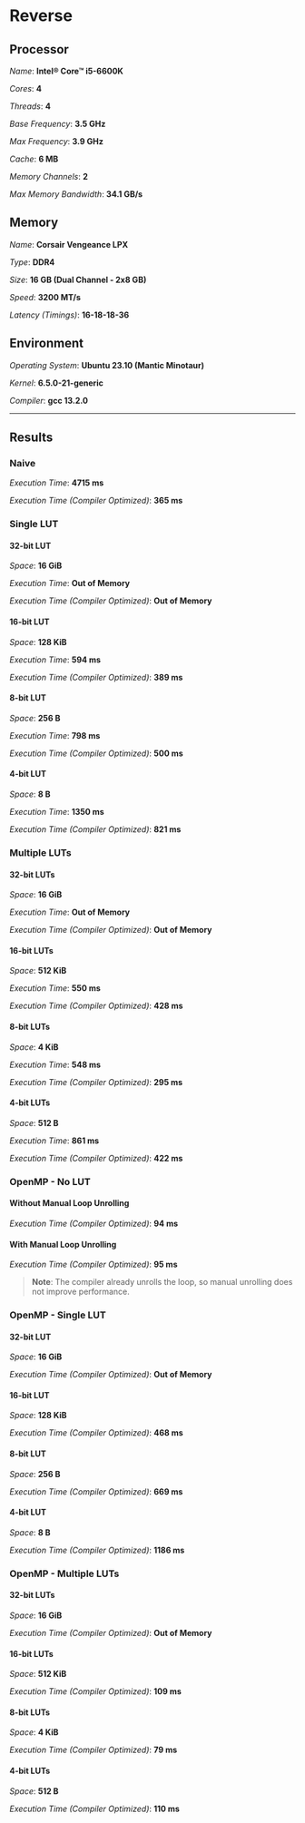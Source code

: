 # Reverse

## Processor

*Name*: **Intel® Core™ i5-6600K**

*Cores*: **4**

*Threads*: **4**

*Base Frequency*: **3.5 GHz**

*Max Frequency*: **3.9 GHz**

*Cache*: **6 MB**

*Memory Channels*: **2**

*Max Memory Bandwidth*: **34.1 GB/s**

## Memory

*Name*: **Corsair Vengeance LPX**

*Type*: **DDR4**

*Size*: **16 GB (Dual Channel - 2x8 GB)**

*Speed*: **3200 MT/s**

*Latency (Timings)*: **16-18-18-36**

## Environment

*Operating System*: **Ubuntu 23.10 (Mantic Minotaur)**

*Kernel*: **6.5.0-21-generic**

*Compiler*: **gcc 13.2.0**

***

## Results

### Naive

*Execution Time*: **4715 ms**

*Execution Time (Compiler Optimized)*: **365 ms**

### Single LUT

#### 32-bit LUT

*Space*: **16 GiB**

*Execution Time*: **Out of Memory**

*Execution Time (Compiler Optimized)*: **Out of Memory**

#### 16-bit LUT

*Space*: **128 KiB**

*Execution Time*: **594 ms**

*Execution Time (Compiler Optimized)*: **389 ms**

#### 8-bit LUT

*Space*: **256 B**

*Execution Time*: **798 ms**

*Execution Time (Compiler Optimized)*: **500 ms**

#### 4-bit LUT

*Space*: **8 B**

*Execution Time*: **1350 ms**

*Execution Time (Compiler Optimized)*: **821 ms**

### Multiple LUTs

#### 32-bit LUTs

*Space*: **16 GiB**

*Execution Time*: **Out of Memory**

*Execution Time (Compiler Optimized)*: **Out of Memory**

#### 16-bit LUTs

*Space*: **512 KiB**

*Execution Time*: **550 ms**

*Execution Time (Compiler Optimized)*: **428 ms**

#### 8-bit LUTs

*Space*: **4 KiB**

*Execution Time*: **548 ms**

*Execution Time (Compiler Optimized)*: **295 ms**

#### 4-bit LUTs

*Space*: **512 B**

*Execution Time*: **861 ms**

*Execution Time (Compiler Optimized)*: **422 ms**

### OpenMP - No LUT

#### Without Manual Loop Unrolling

*Execution Time (Compiler Optimized)*: **94 ms**

#### With Manual Loop Unrolling

*Execution Time (Compiler Optimized)*: **95 ms**

> **Note**: The compiler already unrolls the loop, so manual unrolling does not improve performance.

### OpenMP - Single LUT

#### 32-bit LUT

*Space*: **16 GiB**

*Execution Time (Compiler Optimized)*: **Out of Memory**

#### 16-bit LUT

*Space*: **128 KiB**

*Execution Time (Compiler Optimized)*: **468 ms**

#### 8-bit LUT

*Space*: **256 B**

*Execution Time (Compiler Optimized)*: **669 ms**

#### 4-bit LUT

*Space*: **8 B**

*Execution Time (Compiler Optimized)*: **1186 ms**

### OpenMP - Multiple LUTs

#### 32-bit LUTs

*Space*: **16 GiB**

*Execution Time (Compiler Optimized)*: **Out of Memory**

#### 16-bit LUTs

*Space*: **512 KiB**

*Execution Time (Compiler Optimized)*: **109 ms**

#### 8-bit LUTs

*Space*: **4 KiB**

*Execution Time (Compiler Optimized)*: **79 ms**

#### 4-bit LUTs

*Space*: **512 B**

*Execution Time (Compiler Optimized)*: **110 ms**
